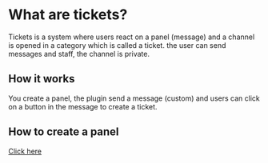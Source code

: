 # What are tickets?

Tickets is a system where users react on a panel (message) and a channel is opened in a category which is called a ticket. the user can send messages and staff, the channel is private.

## How it works

You create a panel, the plugin send a message (custom) and users can click on a button in the message to create a ticket.

## How to create a panel
[Click here](create-panel.md)